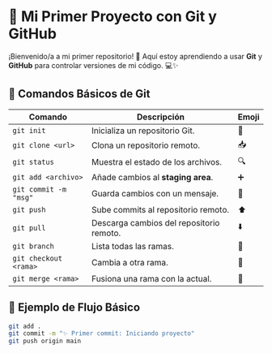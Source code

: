 # 🚀 Mi Primer Proyecto con Git y GitHub  

¡Bienvenido/a a mi primer repositorio! 👋 Aquí estoy aprendiendo a usar **Git** y **GitHub** para controlar versiones de mi código. 💻✨  

## 📌 Comandos Básicos de Git  

| Comando               | Descripción                                      | Emoji |
|-----------------------|--------------------------------------------------|-------|
| `git init`            | Inicializa un repositorio Git.                   | 🏁️   |
| `git clone <url>`     | Clona un repositorio remoto.                     | 📥    |
| `git status`          | Muestra el estado de los archivos.               | 🔍    |
| `git add <archivo>`   | Añade cambios al **staging area**.               | ➕    |
| `git commit -m "msg"` | Guarda cambios con un mensaje.                   | 💾    |
| `git push`            | Sube commits al repositorio remoto.              | ⬆️    |
| `git pull`            | Descarga cambios del repositorio remoto.         | ⬇️    |
| `git branch`          | Lista todas las ramas.                           | 🌿    |
| `git checkout <rama>` | Cambia a otra rama.                              | 🔀    |
| `git merge <rama>`    | Fusiona una rama con la actual.                  | 🔄    |

## 🌟 Ejemplo de Flujo Básico  

```bash
git add .
git commit -m "✨ Primer commit: Iniciando proyecto"
git push origin main
